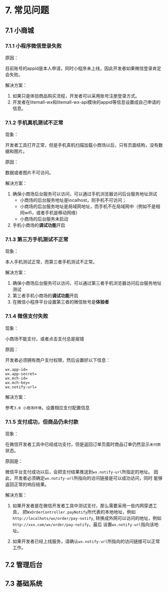 # 7. 常见问题

## 7.1 小商城

### 7.1.1 小程序微信登录失败

原因：

目前账号的appid是本人申请，同时小程序未上线，因此开发者如果微信登录肯定会失败。

解决方案：

1. 如果只是体验商品购买流程，开发者可以采用账号注册登录方式。
2. 开发者在litemall-wx和litemall-wx-api模块的appid等信息设置成自己申请的信息。

### 7.1.2 手机真机测试不正常

现象：

开发者工具打开正常，但是手机真机扫描加载小商场以后，只有页面结构，没有数据和图片。

原因：

数据或者图片不可访问。

解决方案：

1. 确保小商场后台服务可以访问，可以通过手机浏览器访问后台服务地址测试
   * 小商场的后台服务地址是localhost，则手机不可访问；
   * 小商场的后台服务地址是局域网地址，而手机不在局域网中（例如不是相同wifi，或者手机是移动网络）
   * 小商场的后台服务未启动
2. 手机小商场的**调试功能**开启

### 7.1.3 第三方手机测试不正常

现象：

本人手机测试正常，而第三者手机测试不正常。

解决方案：

1. 确保小商场后台服务可以访问，可以通过第三者手机浏览器访问后台服务地址测试
2. 第三者手机小商场的**调试功能**开启
3. 在微信小程序平台设置第三者的微信账号是**体验者**

### 7.1.4 微信支付失败

现象：

小商场不能支付，或者点击支付总是报错

原因：

开发者必须拥有商户支付权限，然后设置好以下信息：
```
wx.app-id=
wx.app-secret=
wx.mch-id=
wx.mch-key=
wx.notify-url=
```

解决方案：

参考`3.0 小商场环境`，设置相应支付配置信息

### 7.1.5 支付成功，但商品仍未付款

现象：

在微信开发者工具中已经成功支付，但是返回订单页面时商品订单仍然显示`未付款`状态。

原因是：

微信平台支付成功以后，会把支付结果推送到`wx.notify-url`所指定的地址。
因此，开发者必须确定`wx.notify-url`所指向的访问链接是可以成功访问，同时
能够返回正常的响应结果。

解决方案：

1. 如果开发者是在微信开发者工具中测试支付，那么需要采用一些内网穿透工具，
把`WxOrderController.payNotify`所代表的本地地址，例如`http://localhots/wx/order/pay-notify`,
转换成外网可以访问的地址，例如`http://xxx.com/wx/order/pay-notify`，最后
设置`wx.notify-url`指向该地址。

2. 如果开发者已经上线服务，请确认`wx.notify-url`所指向的访问链接可以正常工作。

## 7.2 管理后台

## 7.3 基础系统